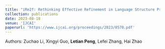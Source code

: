 ```yaml
---
title: "iRe2f: Rethinking Effective Refinement in Language Structure Prediction via Efficient Iterative Retrospecting and Reasoning."
collection: publications
date: 2023-08-18
venue: 'IJCAI'
paperurl: 'https://www.ijcai.org/proceedings/2023/0570.pdf'
---
```

Authors: Zuchao Li, Xingyi Guo, **Letian Peng**, Lefei Zhang, Hai Zhao
